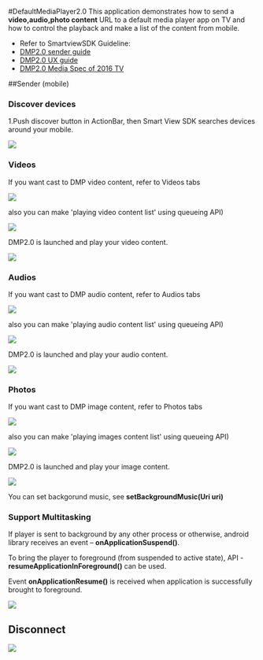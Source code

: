 #DefaultMediaPlayer2.0
This application demonstrates how to send a **video,audio,photo content** URL to a default media player app on TV and how to control the playback and make a list of the content from mobile.


*  Refer to SmartviewSDK Guideline:
  * [DMP2.0 sender guide](https://www.samsungdforum.com/TizenGuide/tizen4941/index.html)
  * [DMP2.0 UX guide](https://www.samsungdforum.com/TizenUxGuide/07/07_Smart_View_enabled_Apps_(for_Samsung_Smart_View_SDK).html#ux-10)
  * [DMP2.0 Media Spec of 2016 TV](https://www.samsungdforum.com/Tizen/Spec#2016TVSpec)

##Sender (mobile)

### Discover devices

1.Push discover button in ActionBar, then Smart View SDK searches devices around your mobile.

![](/DMP_ScreenShot/SmartViewSDK_Screenshot_00.png)

###  Videos

If you want cast to DMP video content, refer to Videos tabs

![](/DMP_ScreenShot/SmartViewSDK_Screenshot_01.png)

also you can make 'playing video content list' using queueing API)

![](/DMP_ScreenShot/SmartViewSDK_Screenshot_01-1.png)

DMP2.0 is launched and play your video content.

![](/DMP_ScreenShot/SmartViewSDK_Screenshot_01-2_TV.png)

###  Audios

If you want cast to DMP audio content, refer to Audios tabs

![](/DMP_ScreenShot/SmartViewSDK_Screenshot_02.png)

also you can make 'playing audio content list' using queueing API)

![](/DMP_ScreenShot/SmartViewSDK_Screenshot_02-2.png)

DMP2.0 is launched and play your audio content.

![](/DMP_ScreenShot/SmartViewSDK_Screenshot_02-2_TV.png)

###  Photos

If you want cast to DMP image content, refer to Photos tabs

![](/DMP_ScreenShot/SmartViewSDK_Screenshot_03.png)

also you can make 'playing images content list' using queueing API)

![](/DMP_ScreenShot/SmartViewSDK_Screenshot_03-2.png)

DMP2.0 is launched and play your image content.

![](/DMP_ScreenShot/SmartViewSDK_Screenshot_03-2_TV.png)

You can set backgorund music, see **setBackgroundMusic(Uri uri)**

### Support Multitasking 

If player is sent to background by any other process or otherwise, android library receives an event – **onApplicationSuspend()**. 

To bring the player to foreground (from suspended to active state), API - **resumeApplicationInForeground()** can be used.

Event **onApplicationResume()** is received when application is successfully brought to foreground.


![](/DMP_ScreenShot/SmartViewSDK_Screenshot_04.png)


## Disconnect

 ![](/DMP_ScreenShot/SmartViewSDK_Screenshot_05.png)


